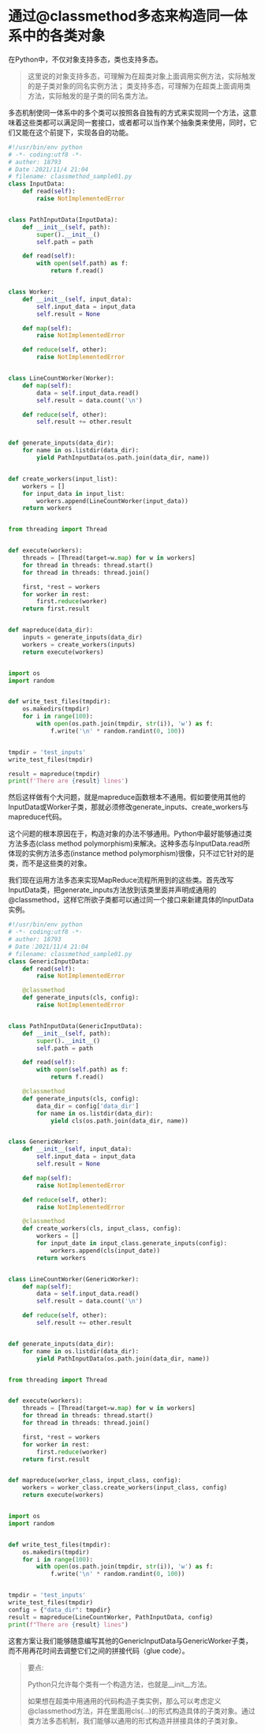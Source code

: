 # 通过@classmethod多态来构造同一体系中的各类对象

在Python中，不仅对象支持多态，类也支持多态。

> 这里说的对象支持多态，可理解为在超类对象上面调用实例方法，实际触发的是子类对象的同名实例方法；
> 类支持多态，可理解为在超类上面调用类方法，实际触发的是子类的同名类方法。



多态机制使同一体系中的多个类可以按照各自独有的方式来实现同一个方法，这意味着这些类都可以满足同一套接口，或者都可以当作某个抽象类来使用，同时，它们又能在这个前提下，实现各自的功能。

```python
#!/usr/bin/env python
# -*- coding:utf8 -*-
# auther: 18793
# Date：2021/11/4 21:04
# filename: classmethod_sample01.py
class InputData:
    def read(self):
        raise NotImplementedError


class PathInputData(InputData):
    def __init__(self, path):
        super().__init__()
        self.path = path

    def read(self):
        with open(self.path) as f:
            return f.read()


class Worker:
    def __init__(self, input_data):
        self.input_data = input_data
        self.result = None

    def map(self):
        raise NotImplementedError

    def reduce(self, other):
        raise NotImplementedError


class LineCountWorker(Worker):
    def map(self):
        data = self.input_data.read()
        self.result = data.count('\n')

    def reduce(self, other):
        self.result += other.result


def generate_inputs(data_dir):
    for name in os.listdir(data_dir):
        yield PathInputData(os.path.join(data_dir, name))


def create_workers(input_list):
    workers = []
    for input_data in input_list:
        workers.append(LineCountWorker(input_data))
    return workers


from threading import Thread


def execute(workers):
    threads = [Thread(target=w.map) for w in workers]
    for thread in threads: thread.start()
    for thread in threads: thread.join()

    first, *rest = workers
    for worker in rest:
        first.reduce(worker)
    return first.result


def mapreduce(data_dir):
    inputs = generate_inputs(data_dir)
    workers = create_workers(inputs)
    return execute(workers)


import os
import random


def write_test_files(tmpdir):
    os.makedirs(tmpdir)
    for i in range(100):
        with open(os.path.join(tmpdir, str(i)), 'w') as f:
            f.write('\n' * random.randint(0, 100))


tmpdir = 'test_inputs'
write_test_files(tmpdir)

result = mapreduce(tmpdir)
print(f'There are {result} lines')
```

然后这样做有个大问题，就是mapreduce函数根本不通用。假如要使用其他的InputData或Worker子类，那就必须修改generate_inputs、create_workers与mapreduce代码。

这个问题的根本原因在于，构造对象的办法不够通用。Python中最好能够通过类方法多态(class method polymorphism)来解决。这种多态与InputData.read所体现的实例方法多态(instance method polymorphism)很像，只不过它针对的是类，而不是这些类的对象。

我们现在运用方法多态来实现MapReduce流程所用到的这些类。首先改写InputData类，把generate_inputs方法放到该类里面并声明成通用的@classmethod，这样它所欲子类都可以通过同一个接口来新建具体的InputData实例。

```python
#!/usr/bin/env python
# -*- coding:utf8 -*-
# auther: 18793
# Date：2021/11/4 21:04
# filename: classmethod_sample01.py
class GenericInputData:
    def read(self):
        raise NotImplementedError

    @classmethod
    def generate_inputs(cls, config):
        raise NotImplementedError


class PathInputData(GenericInputData):
    def __init__(self, path):
        super().__init__()
        self.path = path

    def read(self):
        with open(self.path) as f:
            return f.read()

    @classmethod
    def generate_inputs(cls, config):
        data_dir = config['data_dir']
        for name in os.listdir(data_dir):
            yield cls(os.path.join(data_dir, name))


class GenericWorker:
    def __init__(self, input_data):
        self.input_data = input_data
        self.result = None

    def map(self):
        raise NotImplementedError

    def reduce(self, other):
        raise NotImplementedError

    @classmethod
    def create_workers(cls, input_class, config):
        workers = []
        for input_date in input_class.generate_inputs(config):
            workers.append(cls(input_date))
        return workers


class LineCountWorker(GenericWorker):
    def map(self):
        data = self.input_data.read()
        self.result = data.count('\n')

    def reduce(self, other):
        self.result += other.result


def generate_inputs(data_dir):
    for name in os.listdir(data_dir):
        yield PathInputData(os.path.join(data_dir, name))


from threading import Thread


def execute(workers):
    threads = [Thread(target=w.map) for w in workers]
    for thread in threads: thread.start()
    for thread in threads: thread.join()

    first, *rest = workers
    for worker in rest:
        first.reduce(worker)
    return first.result


def mapreduce(worker_class, input_class, config):
    workers = worker_class.create_workers(input_class, config)
    return execute(workers)


import os
import random


def write_test_files(tmpdir):
    os.makedirs(tmpdir)
    for i in range(100):
        with open(os.path.join(tmpdir, str(i)), 'w') as f:
            f.write('\n' * random.randint(0, 100))


tmpdir = 'test_inputs'
write_test_files(tmpdir)
config = {"data_dir": tmpdir}
result = mapreduce(LineCountWorker, PathInputData, config)
print(f"There are {result} lines")
```

这套方案让我们能够随意编写其他的GenericInputData与GenericWorker子类，而不用再花时间去调整它们之间的拼接代码（glue code）。



> 要点:
>
> Python只允许每个类有一个构造方法，也就是\_\_init\_\_方法。
>
> 如果想在超类中用通用的代码构造子类实例，那么可以考虑定义@classmethod方法，并在里面用cls(...)的形式构造具体的子类对象。通过类方法多态机制，我们能够以通用的形式构造并拼接具体的子类对象。